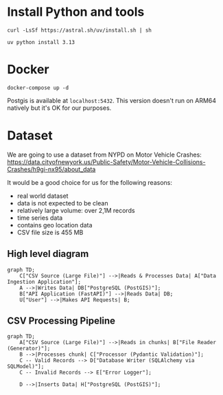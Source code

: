 # Install Python and tools


`curl -LsSf https://astral.sh/uv/install.sh | sh`

`uv python install 3.13`


# Docker

`docker-compose up -d`

Postgis is available at `localhost:5432`.
This version doesn't run on ARM64 natively but it's OK for our purposes.

# Dataset

We are going to use a dataset from NYPD on Motor Vehicle Crashes:
https://data.cityofnewyork.us/Public-Safety/Motor-Vehicle-Collisions-Crashes/h9gi-nx95/about_data

It would be a good choice for us for the following reasons:
 - real world dataset
 - data is not expected to be clean
 - relatively large volume: over 2,1M records
 - time series data
 - contains geo location data
 - CSV file size is 455 MB

## High level diagram

```mermaid
graph TD;
    C["CSV Source (Large File)"] -->|Reads & Processes Data| A["Data Ingestion Application"];
    A -->|Writes Data| DB["PostgreSQL (PostGIS)"];
    B["API Application (FastAPI)"] -->|Reads Data| DB;
    U["User"] -->|Makes API Requests| B;
```

## CSV Processing Pipeline

```mermaid
graph TD;
    A["CSV Source (Large File)"] -->|Reads in chunks| B["File Reader (Generator)"];
    B -->|Processes chunk| C["Processor (Pydantic Validation)"];
    C -- Valid Records --> D["Database Writer (SQLAlchemy via SQLModel)"];
    C -- Invalid Records --> E["Error Logger"];
    
    D -->|Inserts Data| H["PostgreSQL (PostGIS)"];
```